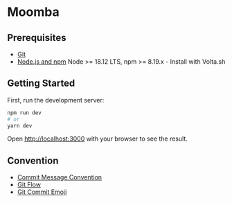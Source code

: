 # Moomba

## Prerequisites

- [Git](https://git-scm.com/downloads)
- [Node.js and npm](https://nodejs.org) Node >= 18.12 LTS, npm >= 8.19.x - Install with Volta.sh

## Getting Started

First, run the development server:

```bash
npm run dev
# or
yarn dev
```

Open [http://localhost:3000](http://localhost:3000) with your browser to see the result.

## Convention

- [Commit Message Convention](https://www.conventionalcommits.org/en/v1.0.0/)
- [Git Flow](https://www.atlassian.com/es/git/tutorials/comparing-workflows/gitflow-workflow)
- [Git Commit Emoji](https://gitmoji.dev/)
